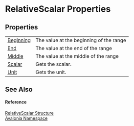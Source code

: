# RelativeScalar Properties




## Properties
<table>
<tr>
<td><a href="P_Avalonia_RelativeScalar_Beginning">Beginning</a></td>
<td>The value at the beginning of the range</td>
</tr>
<tr>
<td><a href="P_Avalonia_RelativeScalar_End">End</a></td>
<td>The value at the end of the range</td>
</tr>
<tr>
<td><a href="P_Avalonia_RelativeScalar_Middle">Middle</a></td>
<td>The value at the middle of the range</td>
</tr>
<tr>
<td><a href="P_Avalonia_RelativeScalar_Scalar">Scalar</a></td>
<td>Gets the scalar.</td>
</tr>
<tr>
<td><a href="P_Avalonia_RelativeScalar_Unit">Unit</a></td>
<td>Gets the unit.</td>
</tr>
</table>

## See Also


#### Reference
<a href="T_Avalonia_RelativeScalar">RelativeScalar Structure</a>  
<a href="N_Avalonia">Avalonia Namespace</a>  

